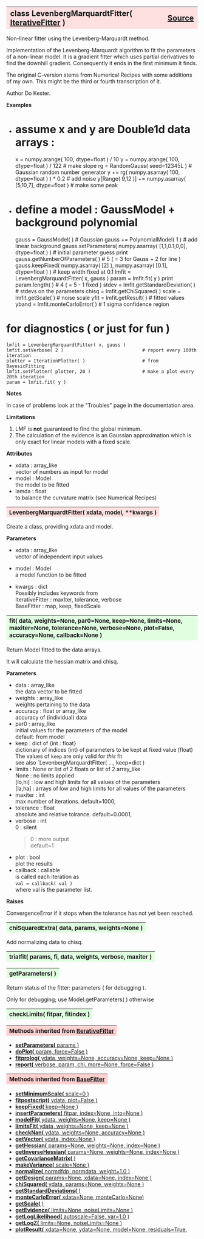 ---
---
<br><br><br>

<a name="LevenbergMarquardtFitter"></a>
<table><thead style="background-color:#FFE0E0; width:100%; font-size:20px"><tr><th style="text-align:left">
<strong>class LevenbergMarquardtFitter(</strong> <a href="./IterativeFitter.html">IterativeFitter</a> )</th><th style="text-align:right"><a href=https://github.com/dokester/BayesicFitting/blob/master/BayesicFitting/source/LevenbergMarquardtFitter.py target=_blank>Source</a></th></tr></thead></table>
<p>

Non-linear fitter using the Levenberg-Marquardt method.

Implementation of the Levenberg-Marquardt algorithm to fit the parameters
of a non-linear model. It is a gradient fitter which uses partial
derivatives to find the downhill gradient. Consequently it ends in the
first minimum it finds.

The original C-version stems from Numerical Recipes with some additions of my own.
This might be the third or fourth transcription of it.

Author       Do Kester.

<b>Examples</b>

* # assume x and y are Double1d data arrays : <br>
    x = numpy.arange( 100, dtype=float ) / 10
    y = numpy.arange( 100, dtype=float ) / 122            # make slope
    rg = RandomGauss( seed=12345L )            # Gaussian random number generator
    y += rg( numpy.asarray( 100, dtype=float ) ) * 0.2            # add noise
    y[Range( 9,12 )] += numpy.asarray( [5,10,7], dtype=float )         # make some peak
* # define a model :  GaussModel + background polynomial<br>
    gauss = GaussModel( )                            # Gaussian
    gauss += PolynomialModel( 1 )                    # add linear background
    gauss.setParameters( numpy.asarray( [1,1,0.1,0,0], dtype=float ) )    # initial parameter guess
    print gauss.getNumberOfParameters( )                # 5 ( = 3 for Gauss + 2 for line )
    gauss.keepFixed( numpy.asarray( [2] ), numpy.asarray( [0.1], dtype=float ) )    # keep width fixed at 0.1
    lmfit = LevenbergMarquardtFitter( x, gauss )
    param = lmfit.fit( y )
    print param.length( )                             # 4 ( = 5 - 1 fixed )
    stdev = lmfit.getStandardDeviation( )             # stdevs on the parameters
    chisq = lmfit.getChiSquared( )
    scale = lmfit.getScale( )                         # noise scale
    yfit  = lmfit.getResult( )                        # fitted values
    yband = lmfit.monteCarloError( )                       # 1 sigma confidence region
# for diagnostics ( or just for fun )
    lmfit = LevenbergMarquardtFitter( x, gauss )
    lmfit.setVerbose( 2 )                             # report every 100th iteration
    plotter = IterationPlotter( )                     # from BayesicFitting
    lmfit.setPlotter( plotter, 20 )                   # make a plot every 20th iteration
    param = lmfit.fit( y )

<b>Notes</b>

In case of problems look at the "Troubles" page in the documentation area.


<b>Limitations</b>

1. LMF is <b>not</b> guaranteed to find the global minimum.
2. The calculation of the evidence is an Gaussian approximation which is
only exact for linear models with a fixed scale.

<b>Attributes</b>

* xdata  :  array_like<br>
    vector of numbers as input for model<br>
* model  :  Model<br>
    the model to be fitted<br>
* lamda  :  float<br>
    to balance the curvature matrix (see Numerical Recipes)<br>


<a name="LevenbergMarquardtFitter"></a>
<table><thead style="background-color:#FFE0E0; width:100%; font-size:15px"><tr><th style="text-align:left">
<strong>LevenbergMarquardtFitter(</strong> xdata, model, **kwargs )
</th></tr></thead></table>
<p>

Create a class, providing xdata and model.

<b>Parameters</b>

* xdata  :  array_like<br>
    vector of independent input values<br>
* model  :  Model<br>
    a model function to be fitted<br>

* kwargs  :  dict<br>
    Possibly includes keywords from<br>
        IterativeFitter :       maxIter, tolerance, verbose<br>
        BaseFitter :            map, keep, fixedScale<br>



<a name="fit"></a>
<table><thead style="background-color:#E0FFE0; width:100%; font-size:15px"><tr><th style="text-align:left">
<strong>fit(</strong> data, weights=None, par0=None, keep=None, limits=None,
 maxiter=None, tolerance=None, verbose=None, plot=False,
 accuracy=None, callback=None )
</th></tr></thead></table>
<p>

Return Model fitted to the data arrays.

It will calculate the hessian matrix and chisq.

<b>Parameters</b>

* data   :  array_like<br>
    the data vector to be fitted<br>
* weights  :  array_like<br>
    weights pertaining to the data<br>
* accuracy  :  float or array_like<br>
    accuracy of (individual) data<br>
* par0  :  array_like<br>
    initial values for the parameters of the model<br>
    default: from model<br>
* keep  :  dict of {int : float}<br>
    dictionary of indices (int) of parameters to be kept at fixed value (float)<br>
    The values of `keep` are only valid for *this* fit<br>
    see also `LevenbergMarquardtFitter( ..., keep=dict )<br>
* limits  :  None or list of 2 floats or list of 2 array_like<br>
    None : no limits applied<br>
    [lo,hi] : low and high limits for all values of the parameters<br>
    [la,ha] :  arrays of low and high limits for all values of the parameters<br>
* maxiter  :  int<br>
    max number of iterations. default=1000,<br>
* tolerance  :  float<br>
    absolute and relative tolrance. default=0.0001,<br>
* verbose  :  int<br>
    0 : silent<br>
    >0 : more output<br>
    default=1<br>
* plot  :  bool<br>
    plot the results<br>
* callback  :  callable<br>
    is called each iteration as<br>
    `val = callback( val )`<br>
    where val is the parameter list.<br>

<b>Raises</b>

ConvergenceError if it stops when the tolerance has not yet been reached.


<a name="chiSquaredExtra"></a>
<table><thead style="background-color:#E0FFE0; width:100%; font-size:15px"><tr><th style="text-align:left">
<strong>chiSquaredExtra(</strong> data, params, weights=None ) 
</th></tr></thead></table>
<p>

Add normalizing data to chisq.

<a name="trialfit"></a>
<table><thead style="background-color:#E0FFE0; width:100%; font-size:15px"><tr><th style="text-align:left">
<strong>trialfit(</strong> params, fi, data, weights, verbose, maxiter )
</th></tr></thead></table>
<p>
<a name="getParameters"></a>
<table><thead style="background-color:#E0FFE0; width:100%; font-size:15px"><tr><th style="text-align:left">
<strong>getParameters(</strong> )
</th></tr></thead></table>
<p>

Return status of the fitter: parameters ( for debugging ).

Only for debugging; use Model.getParameters( ) otherwise


<a name="checkLimits"></a>
<table><thead style="background-color:#E0FFE0; width:100%; font-size:15px"><tr><th style="text-align:left">
<strong>checkLimits(</strong> fitpar, fitindex )
</th></tr></thead></table>
<p>



<table><thead style="background-color:#FFD0D0; width:100%; font-size:15px"><tr><th style="text-align:left">
<strong>Methods inherited from</strong> <a href="./IterativeFitter.html">IterativeFitter</a></th></tr></thead></table>


* [<strong>setParameters(</strong> params )](./IterativeFitter.md#setParameters)
* [<strong>doPlot(</strong> param, force=False )](./IterativeFitter.md#doPlot)
* [<strong>fitprolog(</strong> ydata, weights=None, accuracy=None, keep=None ) ](./IterativeFitter.md#fitprolog)
* [<strong>report(</strong> verbose, param, chi, more=None, force=False ) ](./IterativeFitter.md#report)


<table><thead style="background-color:#FFD0D0; width:100%; font-size:15px"><tr><th style="text-align:left">
<strong>Methods inherited from</strong> <a href="./BaseFitter.html">BaseFitter</a></th></tr></thead></table>


* [<strong>setMinimumScale(</strong> scale=0 ) ](./BaseFitter.md#setMinimumScale)
* [<strong>fitpostscript(</strong> ydata, plot=False ) ](./BaseFitter.md#fitpostscript)
* [<strong>keepFixed(</strong> keep=None ) ](./BaseFitter.md#keepFixed)
* [<strong>insertParameters(</strong> fitpar, index=None, into=None ) ](./BaseFitter.md#insertParameters)
* [<strong>modelFit(</strong> ydata, weights=None, keep=None )](./BaseFitter.md#modelFit)
* [<strong>limitsFit(</strong> ydata, weights=None, keep=None ) ](./BaseFitter.md#limitsFit)
* [<strong>checkNan(</strong> ydata, weights=None, accuracy=None )](./BaseFitter.md#checkNan)
* [<strong>getVector(</strong> ydata, index=None )](./BaseFitter.md#getVector)
* [<strong>getHessian(</strong> params=None, weights=None, index=None )](./BaseFitter.md#getHessian)
* [<strong>getInverseHessian(</strong> params=None, weights=None, index=None )](./BaseFitter.md#getInverseHessian)
* [<strong>getCovarianceMatrix(</strong> )](./BaseFitter.md#getCovarianceMatrix)
* [<strong>makeVariance(</strong> scale=None )](./BaseFitter.md#makeVariance)
* [<strong>normalize(</strong> normdfdp, normdata, weight=1.0 ) ](./BaseFitter.md#normalize)
* [<strong>getDesign(</strong> params=None, xdata=None, index=None )](./BaseFitter.md#getDesign)
* [<strong>chiSquared(</strong> ydata, params=None, weights=None )](./BaseFitter.md#chiSquared)
* [<strong>getStandardDeviations(</strong> )](./BaseFitter.md#getStandardDeviations)
* [<strong>monteCarloError(</strong> xdata=None, monteCarlo=None)](./BaseFitter.md#monteCarloError)
* [<strong>getScale(</strong> )](./BaseFitter.md#getScale)
* [<strong>getEvidence(</strong> limits=None, noiseLimits=None )](./BaseFitter.md#getEvidence)
* [<strong>getLogLikelihood(</strong> autoscale=False, var=1.0 ) ](./BaseFitter.md#getLogLikelihood)
* [<strong>getLogZ(</strong> limits=None, noiseLimits=None )](./BaseFitter.md#getLogZ)
* [<strong>plotResult(</strong> xdata=None, ydata=None, model=None, residuals=True,](./BaseFitter.md#plotResult)
